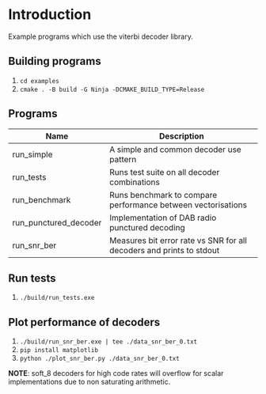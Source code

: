 # Introduction
Example programs which use the viterbi decoder library.

## Building programs
1. ```cd examples```
2. ```cmake . -B build -G Ninja -DCMAKE_BUILD_TYPE=Release```

## Programs
| Name | Description |
| --- | --- |
| run_simple            | A simple and common decoder use pattern |
| run_tests             | Runs test suite on all decoder combinations |
| run_benchmark         | Runs benchmark to compare performance between vectorisations |
| run_punctured_decoder | Implementation of DAB radio punctured decoding |
| run_snr_ber           | Measures bit error rate vs SNR for all decoders and prints to stdout |

## Run tests
1. ```./build/run_tests.exe```

## Plot performance of decoders
1. ```./build/run_snr_ber.exe | tee ./data_snr_ber_0.txt```
2. ```pip install matplotlib```
3. ```python ./plot_snr_ber.py ./data_snr_ber_0.txt```

**NOTE**: soft_8 decoders for high code rates will overflow for scalar implementations due to non saturating arithmetic.
